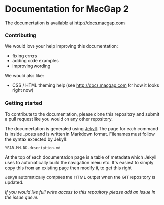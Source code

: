 # Documentation for MacGap 2

The documentation is available at http://docs.macgap.com

### Contributing

We would love your help improving this documentation:

* fixing errors
* adding code examples
* improving wording

We would also like:

* CSS / HTML theming help (see http://docs.macgap.com for how it looks right now)

### Getting started

To contribute to the documentation, please clone this repository and submit a pull request like you would on any other repository.

The documentation is generated using [Jekyll](https://github.com/jekyll/jekyll). The page for each command is inside _posts and is written in Markdown format. Filenames must follow the syntax expected by Jekyll:

`YEAR-MM-DD-description.md`

At the top of each documentation page is a table of metadata which Jekyll uses to automatically build the navigation menu etc. It's easiest to simply copy this from an existing page then modify it, to get this right.

Jekyll automatically compiles the HTML output when the GIT repository is updated.

*If you would like full write access to this repository please add an issue in the issue queue.*
